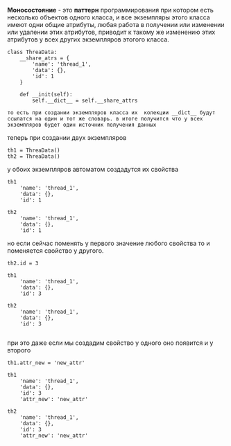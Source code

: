 **Моносостояние** - это **паттерн** программирования при котором есть несколько объектов одного класса, и все экземпляры этого класса имеют одни общие атрибуты, любая работа в получении или изменении или удалении этих атрибутов, приводит к такому же изменению этих атрибутов у всех других экземпляров этогого класса.

```
class ThreaData:
	__share_atrs = {
		'name': 'thread_1',
		'data': {},
		'id': 1
	}

	def __init(self):
		self.__dict__ = self.__share_attrs

то есть при создании экземпляров класса их  колекции __dict__ будут ссылатся на один и тот же словарь. в итоге получится что у всех экземпляров будет один источник получения данных 
```

теперь при создании двух экземпляров
```
th1 = ThreaData()
th2 = ThreaData()
```

у обоих экземпляров автоматом создадутся их свойства
```
th1 	
	'name': 'thread_1',
	'data': {},
	'id': 1

th2 
	'name': 'thread_1',
	'data': {},
	'id': 1
```

но если сейчас поменять у первого значение любого свойства то и поменяется свойство у другого.


```
th2.id = 3

th1 	
	'name': 'thread_1',
	'data': {},
	'id': 3

th2 
	'name': 'thread_1',
	'data': {},
	'id': 3


```
при это даже если мы создадим свойство у одного оно появится и у второго
```
th1.attr_new = 'new_attr'

th1 	
	'name': 'thread_1',
	'data': {},
	'id': 3
	'attr_new': 'new_attr'

th2 
	'name': 'thread_1',
	'data': {},
	'id': 3
	'attr_new': 'new_attr'
 
```